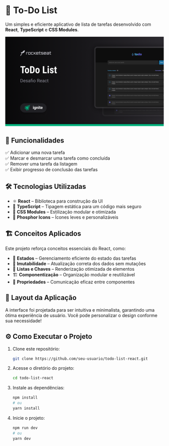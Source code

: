 # 📌 To-Do List

Um simples e eficiente aplicativo de lista de tarefas desenvolvido com **React**, **TypeScript** e **CSS Modules**.

![To-Do List](images/todo_list_react.png)

## 🚀 Funcionalidades

✅ Adicionar uma nova tarefa<br>
✅ Marcar e desmarcar uma tarefa como concluída<br>
✅ Remover uma tarefa da listagem<br>
✅ Exibir progresso de conclusão das tarefas

## 🛠 Tecnologias Utilizadas

- ⚛️ **React** – Biblioteca para construção da UI
- 📜 **TypeScript** – Tipagem estática para um código mais seguro
- 🎨 **CSS Modules** – Estilização modular e otimizada
- 🔗 **Phosphor Icons** – Ícones leves e personalizáveis

## 🏗 Conceitos Aplicados

Este projeto reforça conceitos essenciais do React, como:

- 📌 **Estados** – Gerenciamento eficiente do estado das tarefas
- 🔄 **Imutabilidade** – Atualização correta dos dados sem mutações
- 🔑 **Listas e Chaves** – Renderização otimizada de elementos
- 🏗 **Componentização** – Organização modular e reutilizável
- 🎯 **Propriedades** – Comunicação eficaz entre componentes

## 🎨 Layout da Aplicação

A interface foi projetada para ser intuitiva e minimalista, garantindo uma ótima experiência de usuário. Você pode personalizar o design conforme sua necessidade!

## ⚙️ Como Executar o Projeto

1. Clone este repositório:

   ```bash
   git clone https://github.com/seu-usuario/todo-list-react.git
   ```

2. Acesse o diretório do projeto:

   ```bash
   cd todo-list-react
   ```

3. Instale as dependências:

   ```bash
   npm install
   # ou
   yarn install
   ```

4. Inicie o projeto:
   ```bash
   npm run dev
   # ou
   yarn dev
   ```

